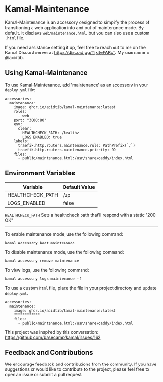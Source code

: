 # Kamal-Maintenance

Kamal-Maintenance is an accessory designed to simplify the process of transitioning a web application into and out of maintenance mode. By default, it displays `web/maintenance.html`, but you can also use a custom `.html` file. 

If you need assistance setting it up, feel free to reach out to me on the Kamal Discord server at https://discord.gg/Tjx4eFARxT. My username is @acidtib.

## Using Kamal-Maintenance

To use Kamal-Maintenance, add 'maintenance' as an accessory in your `deploy.yml` file:
```
accessories:
  maintenance:
    image: ghcr.io/acidtib/kamal-maintenance:latest
    roles:
      - web
    port: "3000:80"
    env:
      clear:
        HEALTHCHECK_PATH: /healthz
        LOGS_ENABLED: true
    labels:
      traefik.http.routers.maintenance.rule: PathPrefix(`/`)
      traefik.http.routers.maintenance.priority: 99
    files:
      - public/maintenance.html:/usr/share/caddy/index.html
```

## Environment Variables

| Variable | Default Value |
| --- | --- |
| HEALTHCHECK_PATH | /up |
| LOGS_ENABLED | false |


`HEALTHCHECK_PATH`
Sets a healthcheck path that'll respond with a static "200 OK"

---

To enable maintenance mode, use the following command:
```
kamal accessory boot maintenance
```

To disable maintenance mode, use the following command:
```
kamal accessory remove maintenance
```

To view logs, use the following command:
```
kamal accessory logs maintenance -f
```

To use a custom `html` file, place the file in your project directory and update `deploy.yml`.
```
accessories:
  maintenance:
    image: ghcr.io/acidtib/kamal-maintenance:latest
    ************
    files:
      - public/maintenance.html:/usr/share/caddy/index.html
```

This project was inspired by this conversation: https://github.com/basecamp/kamal/issues/162

## Feedback and Contributions

We encourage feedback and contributions from the community. If you have suggestions or would like to contribute to the project, please feel free to open an issue or submit a pull request.
